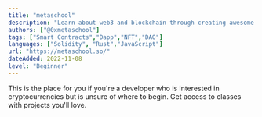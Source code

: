 ```yaml
---
title: "metaschool"
description: "Learn about web3 and blockchain through creating awesome things."
authors: ["@0xmetaschool"]
tags: ["Smart Contracts","Dapp","NFT","DAO"]
languages: ["Solidity", "Rust","JavaScript"]
url: "https://metaschool.so/"
dateAdded: 2022-11-08
level: "Beginner"
---
```


This is the place for you if you're a developer who is interested in cryptocurrencies but is unsure of where to begin. Get access to classes with projects you'll love.
